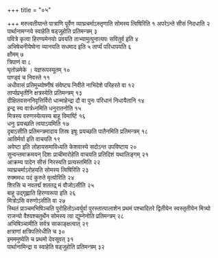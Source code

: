 +++
title = "०५"

+++
मरुत्वतीयान्ते पात्राणि पूर्वेण व्याघ्रचर्माऽस्तृणाति सोमस्य त्विषिरिति १ अपरेऽन्ते सीसं निदधाति २  
पार्थानामग्नये स्वाहेति षड्जुहोति प्रतिमन्त्रम् ३  
पवित्रे कृत्वा हिरण्यमेनयोः प्रवयति ताभ्यामुत्पुनात्यपः सवितुर्व इति ४  
अभिषेचनीयेष्वेना व्यानयति सधमाद इति ५ तार्प्यं परिधापयति ६  
क्षौमम् ७  
त्रिपाणं वा ८  
घृतोन्नमेके । यज्ञरूपस्यूतम् १०  
पाण्ड्वं च निवस्ते ११  
अधीवासं प्रतिमुच्योष्णीषं संवेष्ट्य निवीते नाभिदेशे परिहरते वा १२  
तार्प्यप्रभृतीनि क्षत्रस्येति प्रतिमन्त्रम् १३  
दीक्षितवसननिवृत्तिर्विरो धान्माहेन्द्रा दौ वा पुनः परिधानं निधायैतानि १४  
इन्द्र स्य वार्त्रध्नमिति धनुरातनोति १५  
मित्रस्य वरुणस्येत्यस्य बाहू विमार्ष्टि १६  
धनुः प्रयच्छति त्वयाऽयमिति १७  
दृबाऽसीति प्रतिमन्त्रमादाय तिस्रः इषूः प्रयच्छति पातैनमिति प्रतिमन्त्रम् १८  
आविर्मर्या इति वाचयति १९  
अवेष्टा इति लोहायसमाविध्यति केशवास्ये सदोऽन्त उपविष्टाय २०  
सुन्वन्तमाक्रमयन् दिशः प्राचीमारोहेति वाचयति प्रतिदिशं यथालिङ्गम् २१  
आक्रम्य पादेन सीसं निरस्यति प्रत्यस्तमिति २२  
व्याघ्रचर्माऽरोहयति सोमस्य त्विषिरिति २३  
रुक्ममधः पदं कुरुते मृत्योरिति २४  
शिरसि च नवतर्द्मं शततद्र् मं वौजोऽसीति २५  
बाहू उद्गृह्णाति हिरण्यरूपा इति २६  
मित्रोऽसि वरुणोऽसीति वा २७  
स्थितं प्राञ्चमभिषिञ्चति पुरोहितोऽध्वर्युर्वा पुरस्तात्पालाशेन प्रथमं पश्चादितरे द्वितीयेन स्वस्तृतीयेन मित्र्यो राजन्यो वैश्यश्चतुर्थेन सोमस्य त्वा द्युम्नेनोति प्रतिमन्त्रम् २८  
अभिषिञ्चामीति सर्वत्र साकाङ्क्षत्वात् २९  
क्षत्राणां क्षत्रिपतिरेधीति च ३०  
इमममुष्येति च प्रथमो देवसूवत् ३१  
पार्थानामिन्द्रा य स्वाहेति षड्जुहोति प्रतिमन्त्रम् ३२  
